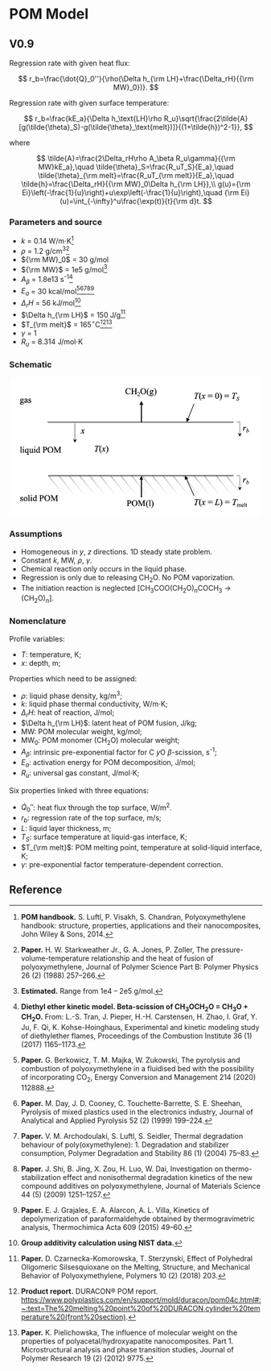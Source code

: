 # POM Model

## V0.9

Regression rate with given heat flux:

$$
r_b=\frac{\dot{Q}_0''}{\rho(\Delta h_{\rm LH}+\frac{\Delta_rH}{{\rm MW}_0})}.
$$

Regression rate with given surface temperature:

$$
r_b=\frac{kE_a}{\Delta h_\text{LH}\rho R_u}\sqrt{\frac{2\tilde{A}[g(\tilde{\theta}_S)-g(\tilde{\theta}_\text{melt})]}{(1+\tilde{h})^2-1}},
$$

where

$$
\tilde{A}=\frac{2\Delta_rH\rho A_\beta R_u\gamma}{{\rm MW}kE_a},\quad \tilde{\theta}_S=\frac{R_uT_S}{E_a},\quad \tilde{\theta}_{\rm melt}=\frac{R_uT_{\rm melt}}{E_a},\quad \tilde{h}=\frac{\Delta_rH}{{\rm MW}_0\Delta h_{\rm LH}},\\
g(u)={\rm Ei}\left(-\frac{1}{u}\right)+u\exp\left(-\frac{1}{u}\right),\quad {\rm Ei}(u)=\int_{-\infty}^u\frac{\exp(t)}{t}{\rm d}t.
$$

### Parameters and source

- $k$ = 0.14 W/m$\cdot$K[^1]
- $\rho$ = 1.2 g/cm<sup>3</sup>[^2]
- ${\rm MW}_0$ = 30 g/mol
- ${\rm MW}$ = 1e5 g/mol[^3]
- $A_\beta$ = 1.8e13 s<sup>-1</sup>[^4]
- $E_a$ = 30 kcal/mol[^5][^6][^7][^8][^9]
- $\Delta_rH$ = 56 kJ/mol[^10]
- $\Delta h_{\rm LH}$ = 150 J/g[^11]
- $T_{\rm melt}$ = 165$^\circ$C[^12][^13]
- $\gamma$ = 1
- $R_u$ = 8.314 J/mol$`\cdot`$K

### Schematic

<img src="img/polymerschematic.png" width="500"/>

### Assumptions

- Homogeneous in $y$, $z$ directions. 1D steady state problem.
- Constant $k$, MW, $\rho$, $\gamma$.
- Chemical reaction only occurs in the liquid phase.
- Regression is only due to releasing CH<sub>2</sub>O. No POM vaporization.
- The initiation reaction  is neglected [CH<sub>3</sub>COO(CH<sub>2</sub>O)$_n$COCH<sub>3</sub> $\rightarrow$ (CH<sub>2</sub>O)$_n$].

### Nomenclature

Profile variables:

- $T$: temperature, K;
- $x$: depth, m;

Properties which need to be assigned:

- $\rho$: liquid phase density, kg/m<sup>3</sup>;
- $k$: liquid phase thermal conductivity, W/m$\cdot$K;
- $\Delta_rH$: heat of reaction, J/mol;
- $\Delta h_{\rm LH}$: latent heat of POM fusion, J/kg;
- MW: POM molecular weight, kg/mol;
- MW$_0$: POM monomer (CH<sub>2</sub>O) molecular weight;
- $A_\beta$: intrinsic pre-exponential factor for C $y$O $\beta$-scission, s<sup>-1</sup>;
- $E_a$: activation energy for POM decomposition, J/mol;
- $R_u$: universal gas constant, J/mol$\cdot$K;

Six properties linked with three equations:

- $\dot{Q}_0''$: heat flux through the top surface, W/m<sup>2</sup>.
- $r_b$: regression rate of the top surface, m/s;
- $L$: liquid layer thickness, m;
- $T_S$: surface temperature at liquid-gas interface, K;
- $T_{\rm melt}$: POM melting point, temperature at solid-liquid interface, K;
- $\gamma$: pre-exponential factor temperature-dependent correction.

## Reference

[^1]: **POM handbook.** S. Luftl, P. Visakh, S. Chandran, Polyoxymethylene handbook: structure, properties, applications and their nanocomposites, John Wiley & Sons, 2014.
[^2]: **Paper.** H. W. Starkweather Jr., G. A. Jones, P. Zoller, The pressure-volume-temperature relationship and the heat of fusion of polyoxymethylene, Journal of Polymer Science Part B: Polymer Physics 26 (2) (1988) 257–266.
[^3]: **Estimated.** Range from 1e4 – 2e5 g/mol.
[^4]: **Diethyl ether kinetic model. Beta-scission of CH<sub>3</sub>OCH<sub>2</sub>O = CH<sub>3</sub>O + CH<sub>2</sub>O.** From: L.-S. Tran, J. Pieper, H.-H. Carstensen, H. Zhao, I. Graf, Y. Ju, F. Qi, K. Kohse-Hoinghaus, Experimental and kinetic modeling study of diethylether flames, Proceedings of the Combustion Institute 36 (1) (2017) 1165–1173.
[^5]: **Paper.** G. Berkowicz, T. M. Majka, W.  ̇Zukowski, The pyrolysis and combustion of polyoxymethylene in a fluidised bed with the possibility of incorporating CO<sub>2</sub>, Energy Conversion and Management 214 (2020) 112888.
[^6]: **Paper.** M. Day, J. D. Cooney, C. Touchette-Barrette, S. E. Sheehan, Pyrolysis of mixed plastics used in the electronics industry, Journal of Analytical and Applied Pyrolysis 52 (2) (1999) 199–224. 
[^7]: **Paper.** V. M. Archodoulaki, S. Luftl, S. Seidler, Thermal degradation behaviour of poly(oxymethylene): 1. Degradation and stabilizer consumption, Polymer Degradation and Stability 86 (1) (2004) 75–83.
[^8]: **Paper.** J. Shi, B. Jing, X. Zou, H. Luo, W. Dai, Investigation on thermo-stabilization effect and nonisothermal degradation kinetics of the new compound additives on polyoxymethylene, Journal of Materials Science 44 (5) (2009) 1251–1257.
[^9]: **Paper.** E. J. Grajales, E. A. Alarcon, A. L. Villa, Kinetics of depolymerization of paraformaldehyde obtained by thermogravimetric analysis, Thermochimica Acta 609 (2015) 49–60.
[^10]: **Group additivity calculation using NIST data.**
[^11]: **Paper.** D. Czarnecka-Komorowska, T. Sterzynski, Effect of Polyhedral Oligomeric Silsesquioxane on the Melting, Structure, and Mechanical Behavior of Polyoxymethylene, Polymers 10 (2) (2018) 203.
[^12]: **Product report.** DURACON® POM report. https://www.polyplastics.com/en/support/mold/duracon/pom04c.html#:~:text=The%20melting%20point%20of%20DURACON,cylinder%20temperature%20(front%20section).
[^13]: **Paper.** K. Pielichowska, The influence of molecular weight on the properties of polyacetal/hydroxyapatite nanocomposites. Part 1. Microstructural analysis and phase transition studies, Journal of Polymer Research 19 (2) (2012) 9775.